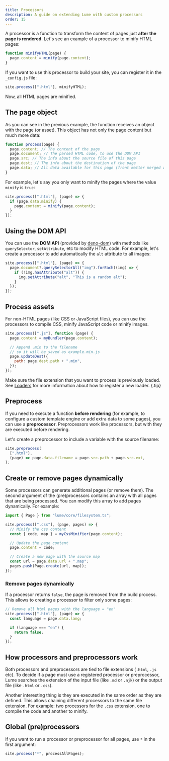 ```yaml
---
title: Processors
description: A guide on extending Lume with custom processors
order: 15
---
```


A processor is a function to transform the content of pages just **after the
page is rendered**. Let's see an example of a processor to minify HTML pages:

```js
function minifyHTML(page) {
  page.content = minify(page.content);
}
```

If you want to use this processor to build your site, you can register it in the
`_config.js` file:

```js
site.process([".html"], minifyHTML);
```

Now, all HTML pages are minified.

## The page object

As you can see in the previous example, the function receives an object with the
page (or asset). This object has not only the page content but much more data:

```js
function process(page) {
  page.content; // The content of the page
  page.document; // The parsed HTML code, to use the DOM API
  page.src; // The info about the source file of this page
  page.dest; // The info about the destination of the page
  page.data; // All data available for this page (front matter merged with _data)
}
```

For example, let's say you only want to minify the pages where the value
`minify` is `true`:

```js
site.process([".html"], (page) => {
  if (page.data.minify) {
    page.content = minify(page.content);
  }
});
```

## Using the DOM API

You can use the **DOM API** (provided by
[deno-dom](https://github.com/b-fuze/deno-dom)) with methods like
`querySelector`, `setAttribute`, etc to modify HTML code. For example, let's
create a processor to add automatically the `alt` attribute to all images:

```js
site.process([".html"], (page) => {
  page.document?.querySelectorAll("img").forEach((img) => {
    if (!img.hasAttribute("alt")) {
      img.setAttribute("alt", "This is a random alt");
    }
  });
});
```

## Process assets

For non-HTML pages (like CSS or JavaScript files), you can use the processors to
compile CSS, minify JavaScript code or minify images.

```js
site.process([".js"], function (page) {
  page.content = myBundler(page.content);

  // Append .min to the filename
  // so it will be saved as example.min.js
  page.updateDest({
    path: page.dest.path + ".min",
  });
});
```

Make sure the file extension that you want to process is previously loaded. See
[Loaders](loaders.md) for more information about how to register a new loader.
{.tip}

## Preprocess

If you need to execute a function **before rendering** (for example, to
configure a custom template engine or add extra data to some pages), you can use
a **preprocessor**. Preprocessors work like processors, but with they are
executed before rendering.

Let's create a preprocessor to include a variable with the source filename:

```js
site.preprocess(
  [".html"],
  (page) => page.data.filename = page.src.path + page.src.ext,
);
```

## Create or remove pages dynamically

Some processors can generate additional pages (or remove them). The second
argument of the (pre)processors contains an array with all pages that are being
processed. You can modify this array to add pages dynamically. For example:

```js
import { Page } from "lume/core/filesystem.ts";

site.process([".css"], (page, pages) => {
  // Minify the css content
  const { code, map } = myCssMinifier(page.content);

  // Update the page content
  page.content = code;

  // Create a new page with the source map
  const url = page.data.url + ".map";
  pages.push(Page.create(url, map));
});
```

### Remove pages dynamically

If a processor returns `false`, the page is removed from the build process. This
allows to creating a processor to filter only some pages:

```ts
// Remove all html pages with the language = "en"
site.process([".html"], (page) => {
  const language = page.data.lang;

  if (language === "en") {
    return false;
  }
});
```

## How processors and preprocessors work

Both processors and preprocessors are tied to file extensions (`.html`, `.js`
etc). To decide if a page must use a registered processor or preprocessor, Lume
searches the extension of the input file (like `.md` or `.njk`) or the output
file (like `.html` or `.css`).

Another interesting thing is they are executed in the same order as they are
defined. This allows chaining different processors to the same file extension.
For example: two processors for the `.css` extension, one to compile the code
and another to minify.

## Global (pre)processors

If you want to run a processor or preprocessor for all pages, use `*` in the
first argument:

```js
site.process("*", processAllPages);
```
